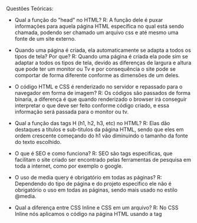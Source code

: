 Questões Teóricas:

- Qual a função do "head" no HTML?
    R: A função dele é puxar informações para aquela página HTML específica no qual está sendo chamada, podendo ser chamado um arquivo css e até mesmo uma fonte de um site externo.

- Quando uma página é criada, ela automaticamente se adapta a todos os tipos de tela? Por que?
    R: Quando uma página é criada ela pode sim se adaptar a todos os tipos de tela, devido as diferenças de largura e altura que pode ter um monitor ou Tv e por consequência o site pode se comportar de forma diferente conforme as dimensões de um deles.

- O código HTML e CSS é renderizado no servidor e repassado para o navegador em forma de imagem?
    R: Os códigos são passados de forma binaria, a diferença é que quando renderizado o browser irá conseguir interpretar o que deve ser feito conforme código criado, e essa informação será passada para o monitor ou tv.

- Qual a função das tags H (h1, h2, h3, etc) no HTML?
    R: Elas dão destaques a titulos e sub-titulos da página HTML, sendo que eles em ordem crescente começando do h1 vão diminuindo o tamanho da fonte do texto escolhido. 

- O que é SEO e como funciona?
    R: SEO são tags especificas, que facilitam o site criado ser encontrado pelas ferramentas de pesquisa em toda a internet, como por exemplo o google.

- O uso de media query é obrigatório em todas as páginas?
    R: Dependendo do tipo de página e do projeto especifico ele não é obrigatório o uso em todas as páginas, sendo mais usado no estilo @media. 

- Qual a diferença entre CSS Inline e CSS em um arquivo?
    R: No CSS Inline nós aplicamos o código na página HTML usando a tag <style>, podendo ser dentro de uma div ou qualquer outro elemento do mesmo tipo. Ex: <div style="border:1px solid #fff";></div>. No CSS também podemo exportar ou "puxar" um arquivo do tipo css para a página html, no qual temos dessa forma uma página css para ser usada a vontade sem "poluir" muito os códigos html pela forma do CSS Inline.

- Como criar animações no CSS? Dê um exemplo.
    R: Podemos usar o keyframes onde após ele teriamos que escolher o nome da animação e escolher em quais momentos a animação deverá ocorrer, lembrando de colocar o nome da animação no seletor que queremos onde a animação seja aplicada.
    Ex: 
    @keyframes space{
        0% {opacity:0%;}
        100% {margin-top:5px; opacity:100%;} 
    }
    .text:hover .span{
        display:block;
        animation-name: space;
        animation-duration:3s;
        animation-delay:0.1s;
        animation-direction: normal;
        animation-iteration-count:infinite;
    }

- Qual a diferença entre class e ID no CSS?
    R: O class podemos defini-la na página HTML várias vezes, o que não é possivel com o ID. Outra diferença do class para o ID é a forma que são chamados no css, sendo "."para a class e "#" para o ID.

- Quais os diferentes tipos de seletores CSS?
    R: Alguns deles são "."(Para chamar uma class), "#"(Para chamar um ID), "*"(Corresponde a todos os elementos do documento)